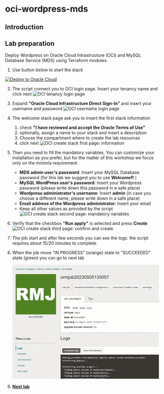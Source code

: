 # oci-wordpress-mds

## Introduction

## Lab preparation
Deploy Wordpress on Oracle Cloud Intrastructure (OCI) and MySQL Database Service (MDS) using Terraform modules.

1. Use button below to start the stack

[![Deploy to Oracle Cloud](https://oci-resourcemanager-plugin.plugins.oci.oraclecloud.com/latest/deploy-to-oracle-cloud.svg)](https://cloud.oracle.com/resourcemanager/stacks/create?zipUrl=https://github.com/swdavey/wphol/releases/download/v2.0/stack_wordpress_mds.zip)

2. The script connect you to OCI login page.
Insert your tenancy name and click next
![OCI tenancy login page](./images/OCI_login-tenancy.png)

3. Expand **"Oracle Cloud Infrastructure Direct Sign-In"** and insert your username and password
![OCI username login page](./images/OCI_login-username_and_password.png)

4. The welcome stack page ask you to insert the first stack information
    1. check **"I have reviewed and accept the Oracle Terms of Use"**
    2. optionally, assign a name to your stack and insert a description
    3. Choose the compartment where to create the lab resources
    4. click next
    ![OCI create stack first page: information](./images/OCI-create_stack_page1.png)

5. Then you need to fill the mandatory variables. You can customize your installation as you prefer, but for the matter of this workshop we focus only on the minimla requirement
    - **MDS admin user's password**: Insert your MySQL Database password (for this lab we suggest you to use **Welcome1!** )
    - **MySQL WordPress user's password**: Insert your Wordpress password (please write down this password in a safe place)
    - **Wordpress administrator's username**: Insert **admin** (in case you choose a different name, please write down in a safe place)
    - **Email address of the Wordpress administrator**: Insert your email
    - Keep all other values as provided by the script
    ![OCI create stack second page: mandatory variables](./images/OCI-create_stack_page2.png)

6. Verify that the checkbox **"Run apply"** is selected and press **Create**
    ![OCI create stack third page: confirm and create](./images/OCI-create_stack_page2.png)

7. The job start and after few seconds you can see the logs.
    the script requires about 15/20 minutes to complete.

8. When the job move "IN PROGRESS" (orange) state to "SUCCEEDED" state (green) you can go to next lab 

    ![OCI create stack third page: job succeeded](./images/OCI-create_stack_job_succeeded.png)

9. **[Next lab](./wordpress_test_installation.md)**
